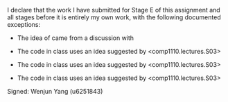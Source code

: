 I declare that the work I have submitted for Stage E of this assignment and all stages before it is entirely my own work, with the
following documented exceptions:

* The idea of <How to write tests> came from a discussion with <Shiqin Huo u5949730>

* The code in class <CombinationTest> uses an idea suggested by <comp1110.lectures.S03>

* The code in class <GetCoordinateTest> uses an idea suggested by <comp1110.lectures.S03>

* The code in class <RotateAndReverseTest> uses an idea suggested by <comp1110.lectures.S03>

Signed: Wenjun Yang (u6251843)
